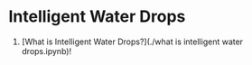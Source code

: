 # Intelligent Water Drops
1) [What is Intelligent Water Drops?](./what is intelligent water drops.ipynb)!
